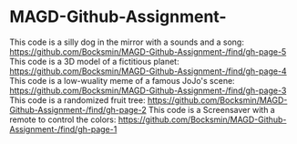 # MAGD-Github-Assignment-
This code is a silly dog in the mirror with a sounds and a song:
https://github.com/Bocksmin/MAGD-Github-Assignment-/find/gh-page-5
This code is a 3D model of a fictitious planet:
https://github.com/Bocksmin/MAGD-Github-Assignment-/find/gh-page-4
This code is a low-wuality meme of a famous JoJo's scene:
https://github.com/Bocksmin/MAGD-Github-Assignment-/find/gh-page-3
This code is a randomized fruit tree:
https://github.com/Bocksmin/MAGD-Github-Assignment-/find/gh-page-2
This code is a Screensaver with a remote to control the colors:
https://github.com/Bocksmin/MAGD-Github-Assignment-/find/gh-page-1
